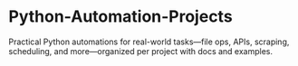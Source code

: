 # Python-Automation-Projects
Practical Python automations for real-world tasks—file ops, APIs, scraping, scheduling, and more—organized per project with docs and examples.
